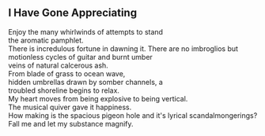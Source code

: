 I Have Gone Appreciating
------------------------
Enjoy the many whirlwinds of attempts to stand  
the aromatic pamphlet.  
There is incredulous fortune in dawning it. There are no imbroglios but motionless cycles of guitar and burnt umber  
veins of natural calcerous ash.  
From blade of grass to ocean wave,  
hidden umbrellas drawn by somber channels, a  
troubled shoreline begins to relax.  
My heart moves from being explosive to being vertical.  
The musical quiver gave it happiness.  
How making is the spacious pigeon hole and it's lyrical scandalmongerings?  
Fall me and let my substance magnify.  

